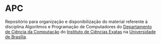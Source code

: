 # APC

Repositório para organização e disponibilização do material referente à disciplina Algoritmos e Programação de Computadores do [Departamento de Ciência da Computação](https://cic.unb.br/) do [Instituto de Ciências Exatas](https://www.exatas.unb.br/) na [Universidade de Brasília](https://www.unb.br/).
